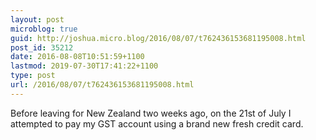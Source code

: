 ```yaml
---
layout: post
microblog: true
guid: http://joshua.micro.blog/2016/08/07/t762436153681195008.html
post_id: 35212
date: 2016-08-08T10:51:59+1100
lastmod: 2019-07-30T17:41:22+1100
type: post
url: /2016/08/07/t762436153681195008.html
---
```

Before leaving for New Zealand two weeks ago, on the 21st of July I attempted to pay my GST account using a brand new fresh credit card.
